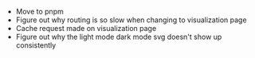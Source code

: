 - Move to pnpm
- Figure out why routing is so slow when changing to visualization page
- Cache request made on visualization page
- Figure out why the light mode dark mode svg doesn't show up consistently
